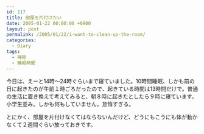```yaml
---
id: 117
title: 部屋を片付けたい
date: 2005-01-22 00:00:00 +0900
layout: post
permalink: /2005/01/22/i-want-to-clean-up-the-room/
categories:
  - Diary
tags:
  - 掃除
  - 睡眠時間
---
```

今日は、えーと14時～24時ぐらいまで寝ていました。10時間睡眠、しかも前の日に起きたのが午前１時ごろだったので、起きている時間は13時間だけで。普通の生活に置き換えて考えてみると、朝８時に起きたとしたら９時に寝ています。小学生並み。しかも何もしていません。怠惰すぎる。
  
とにかく、部屋を片付けなくてはならないんだけど、どうにもこうにも体が動かなくて２週間ぐらい放っておきです。
